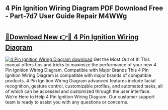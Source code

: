 ## 4 Pin Ignition Wiring Diagram PDF Download Free - Part-7d7 User Guide Repair M4WWg

# <h2><a href="http://dfmv9fg.blite.top/?on=4+Pin+Ignition+Wiring+Diagram">🔗Download New 👉🔴 4 Pin Ignition Wiring Diagram</a></h2>

[![4 Pin Ignition Wiring Diagram download](https://i.imgur.com/lujVjoI.png)](http://dfmv9fg.blite.top/?on=4+Pin+Ignition+Wiring+Diagram)
Get the Most Out of It! This manual offers tips and tricks to maximize the performance of your new 4 Pin Ignition Wiring Diagram. Compatible with Major Brands This 4 Pin Ignition Wiring Diagram is compatible with major brands of compatible products. 4 Pin Ignition Wiring Diagram advanced features include facial recognition, gesture control, customizable profiles, and automated tasks, all of which can be accessed and customized through the user interface. We're Here to Help 4 Pin Ignition Wiring Diagram. Our customer support team is ready to assist you with any questions or concerns.
